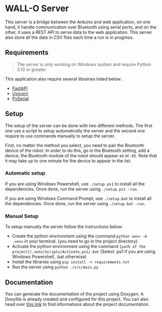 # WALL-O Server

This server is a bridge between the Arduino and web application, on one hand, it handle communication over Bluetooth using serial ports, and on the other, it uses a REST API to serve data to the web application. This server also store all the data in CSV files each time a run is in progress.

## Requirements

> The server is only working on Windows system and require Python 3.10 or greater.

This application also require several librairies listed below:

- [FastAPI](https://pypi.org/project/fastapi/)
- [Uvicorn](https://pypi.org/project/uvicorn/)
- [PySerial](https://pypi.org/project/pyserial/)

## Setup

The setup of the server can be done with two different methods. The first one use a script to setup automatically the server and the second one require to use commands manually to setup the server.

First, no matter the method you select, you need to pair the Bluetooth device of the robot. In order to do this, go in the Bluetooth setting, add a device, the Bluetooth module of the robot should appear as `HC-05`. Note that it may take up to one minute for the device to appear in the list.

### Automatic setup

If you are using Windows Powershell, use `./setup.ps1` to install all the dependencies. Once done, run the server using `./setup.ps1 -run`.

If you are using Windows Command Prompt, use `./setup.bat` to install all the dependencies. Once done, run the server using `./setup.bat -run`.

### Manual Setup

To setup manually the server follow the instructions below:

- Create the python environment using the command `python venv -m .venv` in your terminal. (you need to go in the project directory)
- Activate the python environment using the command `[path of the project]/.venv/Scripts/Activate.ps1/.bat` (Select .ps1 if you are using Windows Powershell, .bat otherwise)
- Install the libraries using `pip install -r requirements.txt`
- Run the server using `python ./src/main.py`

## Documentation

You can generate the documentation of the project using Doxygen. A Doxyfile is already created and configured for this project. You can also head over [this link](https://wall-o.benjaminpmd.fr/docs) to find informations about the project documentation.
